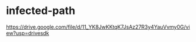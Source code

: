 # infected-path
https://drive.google.com/file/d/11_YK8JwKKtqK7JsAz27R3y4YauVvmy0G/view?usp=drivesdk
